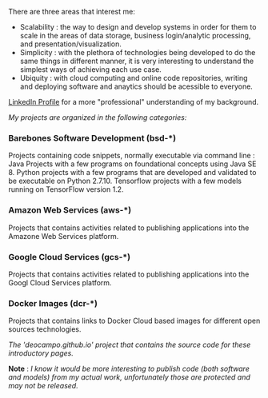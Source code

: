 
There are three areas that interest me: 
- Scalability : the way to design and develop systems in order for them to scale in the areas of data storage, business login/analytic processing, and presentation/visualization. 
- Simplicity : with the plethora of technologies being developed to do the same things in different manner, it is very interesting to understand the simplest ways of achieving each use case.
- Ubiquity : with cloud computing and online code repositories, writing and deploying software and anaytics should be acessible to everyone.

[LinkedIn Profile](https://www.linkedin.com/in/deocampo/) for a more "professional" understanding of my background.

_My projects are organized in the following categories:_

### Barebones Software Development (bsd-*)
Projects containing code snippets, normally executable via command line : Java Projects with a few programs on foundational concepts using Java SE 8. Python projects with a few programs that are developed and validated to be executable on Python 2.7.10. Tensorflow projects with a few models running on TensorFlow version 1.2.

### Amazon Web Services (aws-*)
Projects that contains activities related to publishing applications into the Amazone Web Services platform.

### Google Cloud Services (gcs-*)
Projects that contains activities related to publishing applications into the Googl Cloud Services platform.

### Docker Images (dcr-*)
Projects that contains links to Docker Cloud based images for different open sources technologies.

_The 'deocampo.github.io' project that contains the source code for these introductory pages._

**Note** : _I know it would be more interesting to publish code (both software and models) from my actual work, unfortunately those are protected and may not be released._
